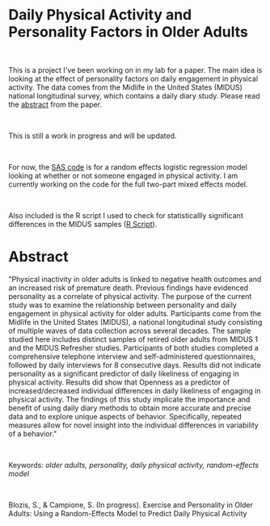 # Daily Physical Activity and Personality Factors in Older Adults

<br>

This is a project I've been working on in my lab for a paper. The main idea is looking at the effect of personality factors on daily engagement in physical activity. The data comes from the Midlife in the United States (MIDUS) national longitudinal survey, which contains a daily diary study. Please read the [abstract](https://github.com/stcampione/Physical-Activity-Personality/blob/main/abstract.md) from the paper.

<br>

This is still a work in progress and will be updated. 

<br>

For now, the [SAS code](https://github.com/stcampione/Physical-Activity-Personality/blob/main/bring%20in%20data%20MIDUS%20refresher.sas) is for a random effects logistic regression model looking at whether or not someone engaged in physical activity. I am currently working on the code for the full two-part mixed effects model. 

<br>

Also included is the R script I used to check for statisticallly significant differences in the MIDUS samples ([R Script](https://github.com/stcampione/Physical-Activity-Personality/blob/main/M1%20MRef%20compare%20samples.R)).


# Abstract
"Physical inactivity in older adults is linked to negative health outcomes and an increased risk of premature death. Previous findings have evidenced personality as a correlate of physical activity. The purpose of the current study was to examine the relationship between personality and daily engagement in physical activity for older adults. Participants come from the Midlife in the United States (MIDUS), a national longitudinal study consisting of multiple waves of data collection across several decades. The sample studied here includes distinct samples of retired older adults from MIDUS 1 and the MIDUS Refresher studies. Participants of both studies completed a comprehensive telephone interview and self-administered questionnaires, followed by daily interviews for 8 consecutive days. Results did not indicate personality as a significant predictor of daily likeliness of engaging in physical activity. Results did show that Openness as a predictor of increased/decreased individual differences in daily likeliness of engaging in physical activity. The findings of this study implicate the importance and benefit of using daily diary methods to obtain more accurate and precise data and to explore unique aspects of behavior. Specifically, repeated measures allow for novel insight into the individual differences in variability of a behavior." 

<br>

Keywords: *older adults, personality, daily physical activity, random-effects model*

<br>

Blozis, S., & Campione, S. (In progress). Exercise and Personality in Older Adults: Using a Random-Effects Model to Predict Daily Physical Activity
